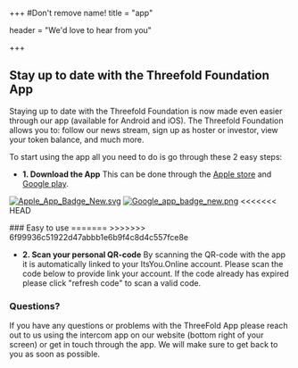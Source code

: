 +++
#Don't remove name!
title = "app"

header = "We'd love to hear from you"

+++

## Stay up to date with the Threefold Foundation App
Staying up to date with the Threefold Foundation is now made even easier through our app (available for Android and iOS). The Threefold Foundation allows you to: follow our news stream, sign up as hoster or investor, view your token balance, and much more.

To start using the app all you need to do is go through these 2 easy steps:

* **1. Download the App**
This can be done through the [Apple store](http://itunes.apple.com/app/id1276543091) and [Google play](https://market.android.com/details?id=com.mobicage.rogerthat.em.be.threefold.token).


[![Apple_App_Badge_New.svg](/img/Apple_App_Badge_New.svg)](http://itunes.apple.com/app/id1276543091)
[![Google_app_badge_new.png](/img/Google_app_badge_new.png)](https://market.android.com/details?id=com.mobicage.rogerthat.em.be.threefold.token)
<<<<<<< HEAD
<div id="qrcode"></div>
 <script type="text/javascript">
     new QRCode(document.getElementById("qrcode"), "https://itsyou.online/login?client_id=threefold&endpoint=/v1/oauth/authorize&redirect_uri=http://testthreefold.aydo.com:8523/oauth/callback&response_type=code&scope=user:name,user:see,user:keystore,user:validated:email,user:validated:phone,user:address&state=/oauth#/");
 </script>

<div class="clear-fix"></div>
### Easy to use
=======
>>>>>>> 6f99936c51922d47abbb1e6b9f4c8d4c557fce8e

* **2. Scan your personal QR-code**
By scanning the QR-code with the app it is automatically linked to your ItsYou.Online account.
Please scan the code below to provide link your account. 
If the code already has expired please click "refresh code" to scan a valid code.
<div id="qrcode"></div>
 <script type="text/javascript">
     new QRCode(document.getElementById("qrcode"), "https://itsyou.online/login?client_id=threefold&endpoint=/v1/oauth/authorize&redirect_uri=http://testthreefold.aydo.com:8523/oauth/callback&response_type=code&scope=user:name,user:see,user:keystore,user:validated:email,user:validated:phone,user:address&state=/oauth#/";);
 </script>

<div class="clear-fix"></div>

### Questions?

If you have any questions or problems with the ThreeFold App please reach out to us using the intercom app on our website (bottom right of your screen) or get in touch through the app. We will make sure to get back to you as soon as possible.